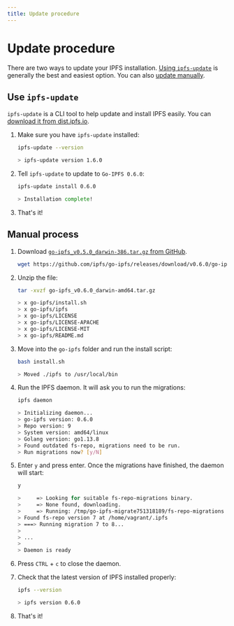 ```yaml
---
title: Update procedure
---
```


# Update procedure

There are two ways to update your IPFS installation. [Using `ipfs-update`](#use-ipfs-update) is generally the best and easiest option. You can also [update manually](#manual-process).

## Use `ipfs-update`

`ipfs-update` is a CLI tool to help update and install IPFS easily. You can [download it from dist.ipfs.io](https://dist.ipfs.io/#ipfs-update).

1. Make sure you have `ipfs-update` installed:

   ```bash
   ipfs-update --version

   > ipfs-update version 1.6.0
   ```

1. Tell `ipfs-update` to update to `Go-IPFS 0.6.0`:

   ```bash
   ipfs-update install 0.6.0

   > Installation complete!
   ```

1. That's it!

## Manual process

1. Download [`go-ipfs_v0.5.0_darwin-386.tar.gz` from GitHub](https://github.com/ipfs/go-ipfs/releases/tag/v0.6.0).

   ```bash
   wget https://github.com/ipfs/go-ipfs/releases/download/v0.6.0/go-ipfs_v0.6.0_darwin-amd64.tar.gz
   ```

2. Unzip the file:

   ```bash
   tar -xvzf go-ipfs_v0.6.0_darwin-amd64.tar.gz

   > x go-ipfs/install.sh
   > x go-ipfs/ipfs
   > x go-ipfs/LICENSE
   > x go-ipfs/LICENSE-APACHE
   > x go-ipfs/LICENSE-MIT
   > x go-ipfs/README.md
   ```

3. Move into the `go-ipfs` folder and run the install script:

   ```bash
   bash install.sh

   > Moved ./ipfs to /usr/local/bin
   ```

4. Run the IPFS daemon. It will ask you to run the migrations:

   ```bash
   ipfs daemon

   > Initializing daemon...
   > go-ipfs version: 0.6.0
   > Repo version: 9
   > System version: amd64/linux
   > Golang version: go1.13.8
   > Found outdated fs-repo, migrations need to be run.
   > Run migrations now? [y/N]
   ```

5. Enter `y` and press enter. Once the migrations have finished, the daemon will start:

   ```bash
   y

   >     => Looking for suitable fs-repo-migrations binary.
   >     => None found, downloading.
   >     => Running: /tmp/go-ipfs-migrate751318189/fs-repo-migrations -to 9 -y
   > Found fs-repo version 7 at /home/vagrant/.ipfs
   > ===> Running migration 7 to 8...
   >
   > ...
   >
   > Daemon is ready
   ```

6. Press `CTRL` + `c` to close the daemon.
7. Check that the latest version of IPFS installed properly:

   ```bash
   ipfs --version

   > ipfs version 0.6.0
   ```

8. That's it!
